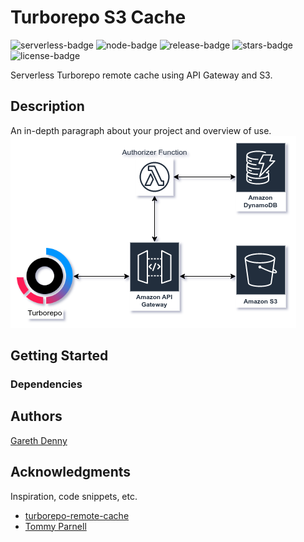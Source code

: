 # Turborepo S3 Cache
![serverless-badge](https://img.shields.io/badge/serverless-%3E%3Dv3.0-red?logo=serverless)
![node-badge](https://img.shields.io/badge/node.js-%3E%3Dv16.0-red?logo=node.js)
![release-badge](https://img.shields.io/github/v/release/gpdenny/turborepo-s3-cache?logo=github)
![stars-badge](https://img.shields.io/github/stars/gpdenny/turborepo-s3-cache?logo=github)
![license-badge](https://img.shields.io/github/license/gpdenny/turborepo-s3-cache)

Serverless Turborepo remote cache using API Gateway and S3.

## Description

An in-depth paragraph about your project and overview of use.
![diagram](docs/diagram.png)
## Getting Started

### Dependencies

## Authors

[Gareth Denny](https://twitter.com/gazdenny)

## Acknowledgments

Inspiration, code snippets, etc.
* [turborepo-remote-cache](https://github.com/ducktors/turborepo-remote-cache)
* [Tommy Parnell](https://blog.terrible.dev/Building-a-remote-cache-server-for-Turborepo/)